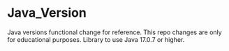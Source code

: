 # Java_Version
Java versions functional change for reference. This repo changes are only for educational purposes.
Library to use Java 17.0.7 or higher.
